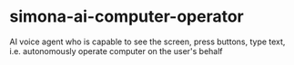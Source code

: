 # simona-ai-computer-operator
AI voice agent who is capable to see the screen, press buttons, type text, i.e. autonomously operate computer on the user's behalf
